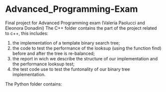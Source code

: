 # Advanced_Programming-Exam
Final project for Advanced Programming exam (Valeria Paolucci and Eleonora Donadini)
The C++ folder contains the part of the project related to c++, this includes:
1. the implementation of a template binary search tree;
2. the code to test the performance of the looksup (using the function find) before and after the tree is re-balanced;
3. the report in wich we describe the structure of our implementation and the performance looksup test;
4. the test code use to test the funtonality of our binary tree implementation.

The Python folder contains:


